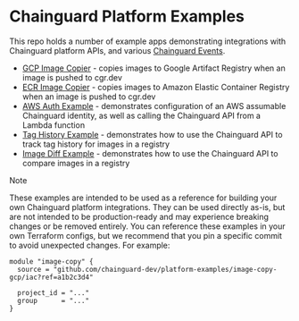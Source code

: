 # Chainguard Platform Examples

This repo holds a number of example apps demonstrating integrations with Chainguard platform APIs, and various [Chainguard Events](https://edu.chainguard.dev/chainguard/chainguard-enforce/reference/events/).

- [GCP Image Copier](./image-copy-gcp/) - copies images to Google Artifact Registry when an image is pushed to cgr.dev
- [ECR Image Copier](./image-copy-ecr/) - copies images to Amazon Elastic Container Registry when an image is pushed to cgr.dev
- [AWS Auth Example](./aws-auth/) - demonstrates configuration of an AWS assumable Chainguard identity, as well as calling the Chainguard API from a Lambda function
- [Tag History Example](./tag-history/) - demonstrates how to use the Chainguard API to track tag history for images in a registry
- [Image Diff Example](./image-diff/) - demonstrates how to use the Chainguard API to compare images in a registry

> [!NOTE]
> These examples are intended to be used as a reference for building your own Chainguard platform integrations.
> They can be used directly as-is, but are not intended to be production-ready and may experience breaking changes or be removed entirely.
> You can reference these examples in your own Terraform configs, but we recommend that you pin a specific commit to avoid unexpected changes.
> For example:

```hcl
module "image-copy" {
  source = "github.com/chainguard-dev/platform-examples/image-copy-gcp/iac?ref=a1b2c3d4"

  project_id = "..."
  group      = "..."
}
